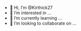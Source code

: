 - 👋 Hi, I’m @Kirthick27
- 👀 I’m interested in ...
- 🌱 I’m currently learning ...
- 💞️ I’m looking to collaborate on ...


